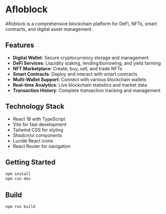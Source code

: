 # Afloblock

Afloblock is a comprehensive blockchain platform for DeFi, NFTs, smart contracts, and digital asset management.

## Features

- **Digital Wallet**: Secure cryptocurrency storage and management
- **DeFi Services**: Liquidity staking, lending/borrowing, and yield farming
- **NFT Marketplace**: Create, buy, sell, and trade NFTs
- **Smart Contracts**: Deploy and interact with smart contracts
- **Multi-Wallet Support**: Connect with various blockchain wallets
- **Real-time Analytics**: Live blockchain statistics and market data
- **Transaction History**: Complete transaction tracking and management

## Technology Stack

- React 18 with TypeScript
- Vite for fast development
- Tailwind CSS for styling
- Shadcn/ui components
- Lucide React icons
- React Router for navigation

## Getting Started

```bash
npm install
npm run dev
```

## Build

```bash
npm run build
```